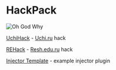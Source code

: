# HackPack
![Oh God Why](https://media1.tenor.com/images/467d353f7e2d43563ce13fddbb213709/tenor.gif?itemid=12136175)

[UchiHack](https://github.com/TheAirBlow/HackPack/blob/main/uchihack) - [Uchi.ru](https://uchi.ru) hack

[REHack](https://github.com/TheAirBlow/HackPack/blob/main/rehack) - [Resh.edu.ru](https://resh.edu.ru) hack

[Injector Template](https://github.com/TheAirBlow/HackPack/tree/main/template) - example injector plugin
